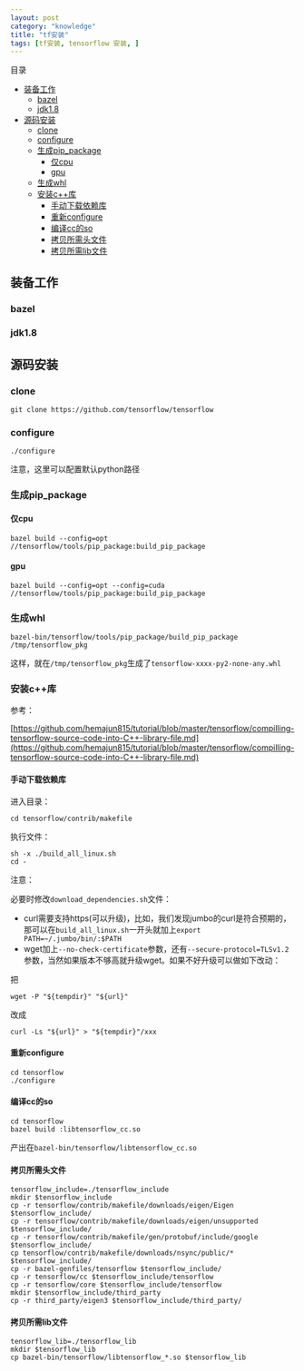 ```yaml
---
layout: post
category: "knowledge"
title: "tf安装"
tags: [tf安装, tensorflow 安装, ]
---
```


目录

<!-- TOC -->

- [装备工作](#装备工作)
    - [bazel](#bazel)
    - [jdk1.8](#jdk18)
- [源码安装](#源码安装)
    - [clone](#clone)
    - [configure](#configure)
    - [生成pip_package](#生成pip_package)
        - [仅cpu](#仅cpu)
        - [gpu](#gpu)
    - [生成whl](#生成whl)
    - [安装c++库](#安装c库)
        - [手动下载依赖库](#手动下载依赖库)
        - [重新configure](#重新configure)
        - [编译cc的so](#编译cc的so)
        - [拷贝所需头文件](#拷贝所需头文件)
        - [拷贝所需lib文件](#拷贝所需lib文件)

<!-- /TOC -->

## 装备工作

### bazel

### jdk1.8

## 源码安装

### clone

```shell
git clone https://github.com/tensorflow/tensorflow 
```

### configure

```shell
./configure
```

注意，这里可以配置默认python路径

### 生成pip_package

#### 仅cpu

```shell
bazel build --config=opt //tensorflow/tools/pip_package:build_pip_package
```

#### gpu

```shell
bazel build --config=opt --config=cuda //tensorflow/tools/pip_package:build_pip_package
```

### 生成whl

```shell
bazel-bin/tensorflow/tools/pip_package/build_pip_package /tmp/tensorflow_pkg
```

这样，就在```/tmp/tensorflow_pkg```生成了```tensorflow-xxxx-py2-none-any.whl```

### 安装c++库

参考：

[https://github.com/hemajun815/tutorial/blob/master/tensorflow/compilling-tensorflow-source-code-into-C++-library-file.md](https://github.com/hemajun815/tutorial/blob/master/tensorflow/compilling-tensorflow-source-code-into-C++-library-file.md)

#### 手动下载依赖库

进入目录：

```shell
cd tensorflow/contrib/makefile
```

执行文件：

```shell
sh -x ./build_all_linux.sh
cd -
```

注意：

必要时修改```download_dependencies.sh```文件：

+ curl需要支持https(可以升级)，比如，我们发现jumbo的curl是符合预期的，那可以在```build_all_linux.sh```一开头就加上```export PATH=~/.jumbo/bin/:$PATH```
+ wget加上```--no-check-certificate```参数，还有```--secure-protocol=TLSv1.2 ```参数，当然如果版本不够高就升级wget。如果不好升级可以做如下改动：

把

```shell
wget -P "${tempdir}" "${url}"
```

改成

```shell
curl -Ls "${url}" > "${tempdir}"/xxx
```

#### 重新configure

```shell
cd tensorflow
./configure
```

#### 编译cc的so

```shell
cd tensorflow
bazel build :libtensorflow_cc.so
```

产出在```bazel-bin/tensorflow/libtensorflow_cc.so```

#### 拷贝所需头文件

```shell
tensorflow_include=./tensorflow_include
mkdir $tensorflow_include
cp -r tensorflow/contrib/makefile/downloads/eigen/Eigen $tensorflow_include/
cp -r tensorflow/contrib/makefile/downloads/eigen/unsupported $tensorflow_include/
cp -r tensorflow/contrib/makefile/gen/protobuf/include/google $tensorflow_include/
cp tensorflow/contrib/makefile/downloads/nsync/public/* $tensorflow_include/
cp -r bazel-genfiles/tensorflow $tensorflow_include/
cp -r tensorflow/cc $tensorflow_include/tensorflow
cp -r tensorflow/core $tensorflow_include/tensorflow
mkdir $tensorflow_include/third_party
cp -r third_party/eigen3 $tensorflow_include/third_party/
```

#### 拷贝所需lib文件

```shell
tensorflow_lib=./tensorflow_lib
mkdir $tensorflow_lib
cp bazel-bin/tensorflow/libtensorflow_*.so $tensorflow_lib
```
